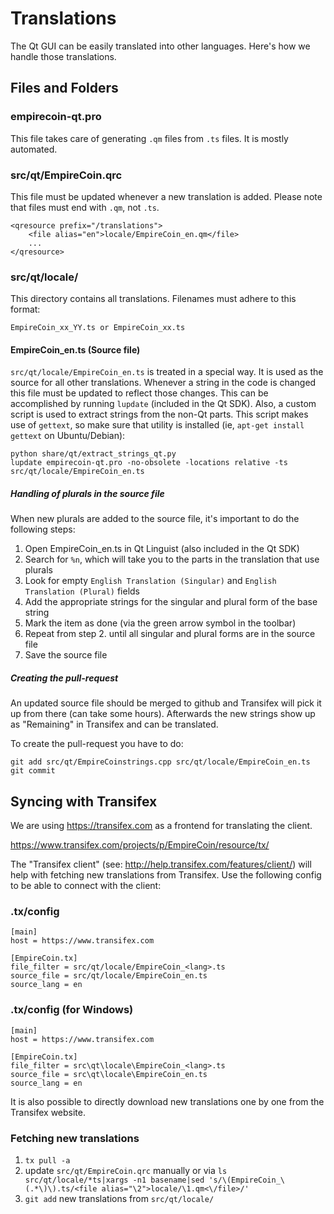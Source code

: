 Translations
============

The Qt GUI can be easily translated into other languages. Here's how we
handle those translations.

Files and Folders
-----------------

### empirecoin-qt.pro

This file takes care of generating `.qm` files from `.ts` files. It is mostly
automated.

### src/qt/EmpireCoin.qrc

This file must be updated whenever a new translation is added. Please note that
files must end with `.qm`, not `.ts`.

    <qresource prefix="/translations">
        <file alias="en">locale/EmpireCoin_en.qm</file>
        ...
    </qresource>

### src/qt/locale/

This directory contains all translations. Filenames must adhere to this format:

    EmpireCoin_xx_YY.ts or EmpireCoin_xx.ts

#### EmpireCoin_en.ts (Source file)

`src/qt/locale/EmpireCoin_en.ts` is treated in a special way. It is used as the
source for all other translations. Whenever a string in the code is changed
this file must be updated to reflect those changes. This can be accomplished
by running `lupdate` (included in the Qt SDK). Also, a custom script is used
to extract strings from the non-Qt parts. This script makes use of `gettext`,
so make sure that utility is installed (ie, `apt-get install gettext` on 
Ubuntu/Debian):

    python share/qt/extract_strings_qt.py
    lupdate empirecoin-qt.pro -no-obsolete -locations relative -ts src/qt/locale/EmpireCoin_en.ts
    
##### Handling of plurals in the source file

When new plurals are added to the source file, it's important to do the following steps:

1. Open EmpireCoin_en.ts in Qt Linguist (also included in the Qt SDK)
2. Search for `%n`, which will take you to the parts in the translation that use plurals
3. Look for empty `English Translation (Singular)` and `English Translation (Plural)` fields
4. Add the appropriate strings for the singular and plural form of the base string
5. Mark the item as done (via the green arrow symbol in the toolbar)
6. Repeat from step 2. until all singular and plural forms are in the source file
7. Save the source file

##### Creating the pull-request

An updated source file should be merged to github and Transifex will pick it
up from there (can take some hours). Afterwards the new strings show up as "Remaining"
in Transifex and can be translated.

To create the pull-request you have to do:

    git add src/qt/EmpireCoinstrings.cpp src/qt/locale/EmpireCoin_en.ts
    git commit

Syncing with Transifex
----------------------

We are using https://transifex.com as a frontend for translating the client.

https://www.transifex.com/projects/p/EmpireCoin/resource/tx/

The "Transifex client" (see: http://help.transifex.com/features/client/)
will help with fetching new translations from Transifex. Use the following
config to be able to connect with the client:

### .tx/config

    [main]
    host = https://www.transifex.com

    [EmpireCoin.tx]
    file_filter = src/qt/locale/EmpireCoin_<lang>.ts
    source_file = src/qt/locale/EmpireCoin_en.ts
    source_lang = en
    
### .tx/config (for Windows)

    [main]
    host = https://www.transifex.com

    [EmpireCoin.tx]
    file_filter = src\qt\locale\EmpireCoin_<lang>.ts
    source_file = src\qt\locale\EmpireCoin_en.ts
    source_lang = en

It is also possible to directly download new translations one by one from the Transifex website.

### Fetching new translations

1. `tx pull -a`
2. update `src/qt/EmpireCoin.qrc` manually or via
   `ls src/qt/locale/*ts|xargs -n1 basename|sed 's/\(EmpireCoin_\(.*\)\).ts/<file alias="\2">locale/\1.qm<\/file>/'`
3. `git add` new translations from `src/qt/locale/`
